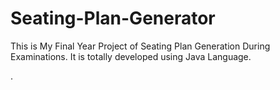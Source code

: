 # Seating-Plan-Generator

This is My Final Year Project of Seating Plan Generation During Examinations. It is totally developed using Java Language.




































































































































































































































































































































































































































































.






































